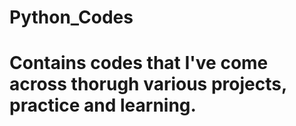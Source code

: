 # Python_Codes
# Contains codes that I've come across thorugh various projects, practice and learning.
